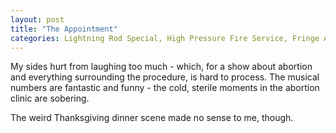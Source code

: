 ```yaml
---
layout: post
title: "The Appointment"
categories: Lightning Rod Special, High Pressure Fire Service, Fringe Arts
---
```


My sides hurt from laughing too much - which, for a show about abortion and everything surrounding the procedure, is hard to process. The musical numbers are fantastic and funny - the cold, sterile moments in the abortion clinic are sobering. 

The weird Thanksgiving dinner scene made no sense to me, though.
